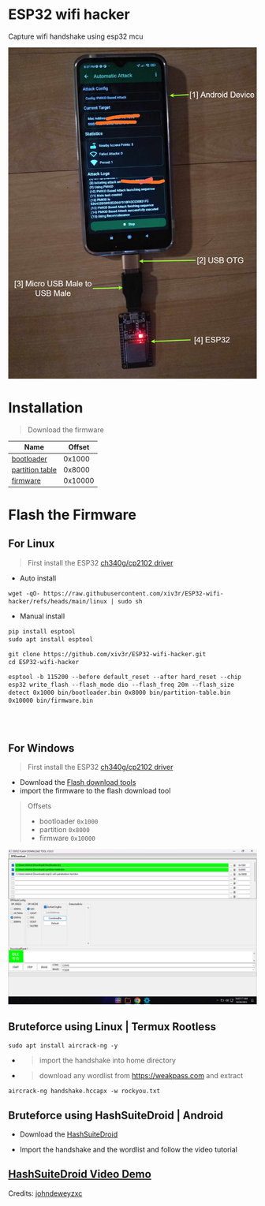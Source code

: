 # ESP32 wifi hacker

Capture wifi handshake using esp32 mcu

<img src="https://github.com/xiv3r/ESP32-wifi-hacker/blob/main/esp32_1.png">


# Installation
> Download the firmware

| Name            | Offset |
|-----------------|--------|
| [bootloader](https://raw.githubusercontent.com/xiv3r/ESP32-wifi-hacker/refs/heads/main/bin/bootloader.bin)      | 0x1000 |
| [partition table](https://raw.githubusercontent.com/xiv3r/ESP32-wifi-hacker/refs/heads/main/bin/partition-table.bin) | 0x8000 |
| [firmware](https://raw.githubusercontent.com/xiv3r/ESP32-wifi-hacker/refs/heads/main/bin/firmware.bin)        | 0x10000|

# Flash the Firmware

## For Linux
> First install the ESP32 [ch340g/cp2102 driver](https://github.com/xiv3r/ESP32-wifi-hacker/tree/main/drivers)
  - Auto install
```
wget -qO- https://raw.githubusercontent.com/xiv3r/ESP32-wifi-hacker/refs/heads/main/linux | sudo sh
```
  - Manual install
```
pip install esptool
sudo apt install esptool
```
```
git clone https://github.com/xiv3r/ESP32-wifi-hacker.git
cd ESP32-wifi-hacker
```
```
esptool -b 115200 --before default_reset --after hard_reset --chip esp32 write_flash --flash_mode dio --flash_freq 20m --flash_size detect 0x1000 bin/bootloader.bin 0x8000 bin/partition-table.bin 0x10000 bin/firmware.bin
```

<br><br>

## For Windows
> First install the ESP32 [ch340g/cp2102 driver](https://github.com/xiv3r/ESP32-wifi-hacker/tree/main/drivers)
- Download the [Flash download tools](https://github.com/xiv3r/ESP32-wifi-hacker/releases/download/Flasher/flash_download_tool.zip)
- import the firmware to the flash download tool
> Offsets
> - bootloader `0x1000`
> - partition  `0x8000`
> - firmware   `0x10000`

<img src="https://github.com/xiv3r/ESP32-wifi-hacker/blob/main/esp32_win.png">

## Bruteforce using Linux | Termux Rootless
```
sudo apt install aircrack-ng -y
```
- > import the handshake into home directory
- > download any wordlist from https://weakpass.com and extract
```
aircrack-ng handshake.hccapx -w rockyou.txt
```

## Bruteforce using HashSuiteDroid | Android

- Download the [HashSuiteDroid](https://github.com/xiv3r/ESP32-wifi-hacker/releases/download/Flasher/HashSuiteDroid_1_6.apk)

- Import the handshake and the wordlist and follow the video tutorial

## [HashSuiteDroid Video Demo](https://github.com/xiv3r/ESP32-wifi-hacker/blob/main/HashSuiteDroid.mp4)



Credits: [johndeweyzxc](https://github.com/johndeweyzxc)

